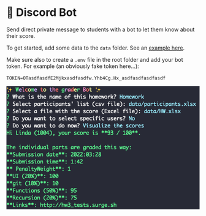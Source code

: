 # 🤖 Discord Bot

Send direct private message to students with a bot to let them know about their score.

To get started, add some data to the `data` folder. See an [example here](example).

Make sure also to create a `.env` file in the root folder and add your bot token. For example (an obviously fake token here...):

```
TOKEN=OTasdfasdfE2Mjkxasdfasdfw.Yhb4Cg.Hx_asdfasdfasdfasdf
```

![](assets/screenshot.png)
